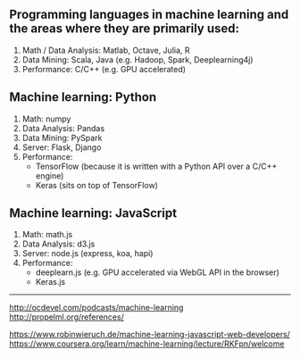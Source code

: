 ## Programming languages in machine learning and the areas where they are primarily used:
1. Math / Data Analysis: Matlab, Octave, Julia, R
2. Data Mining: Scala, Java (e.g. Hadoop, Spark, Deeplearning4j)
3. Performance: C/C++ (e.g. GPU accelerated)

## Machine learning: Python
1. Math: numpy
2. Data Analysis: Pandas
3. Data Mining: PySpark
4. Server: Flask, Django
5. Performance:
    * TensorFlow (because it is written with a Python API over a C/C++ engine)
    * Keras (sits on top of TensorFlow)

## Machine learning: JavaScript
1. Math: math.js
2. Data Analysis: d3.js
3. Server: node.js (express, koa, hapi)
4. Performance:
    * deeplearn.js (e.g. GPU accelerated via WebGL API in the browser)
    * Keras.js


---------------------------------------------------------
http://ocdevel.com/podcasts/machine-learning
http://propelml.org/references/


https://www.robinwieruch.de/machine-learning-javascript-web-developers/
https://www.coursera.org/learn/machine-learning/lecture/RKFpn/welcome

